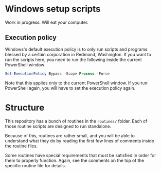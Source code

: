 # Windows setup scripts

Work in progress. Will eat your computer.

## Execution policy

Windows's default execution policy is to only run scripts and programs blessed by a certain corporation in Redmond, Washington. If you want to run the scripts here, you need to run the following inside the current PowerShell window:

```powershell
Set-ExecutionPolicy Bypass -Scope Process -Force
```

Note that this applies only to the current PowerShell window. If you run PowerShell again, you will have to set the execution policy again.

# Structure

This repository has a bunch of routines in the `routines/` folder. Each of those routine scripts are designed to run standalone.

Because of this, routines are rather small, and you will be able to understand what they do by reading the first few lines of comments inside the routine files.

Some routines have special requirements that must be satisfied in order for them to properly function. Again, see the comments on the top of the specific routine file for details.